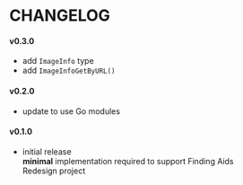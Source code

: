 # CHANGELOG

#### v0.3.0
  - add `ImageInfo` type
  - add `ImageInfoGetByURL()`

#### v0.2.0
  - update to use Go modules  

#### v0.1.0
  - initial release  
    **minimal** implementation required to support Finding Aids  
    Redesign project  
